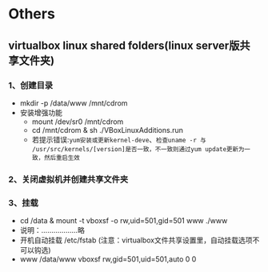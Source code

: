 # Others
## virtualbox linux shared folders(linux server版共享文件夹)
### 1、创建目录
* mkdir -p /data/www /mnt/cdrom
* 安装增强功能
	+ mount /dev/sr0 /mnt/cdrom
	+ cd /mnt/cdrom & sh ./VBoxLinuxAdditions.run
	+ 若提示错误:`yum安装或更新kernel-deve`、`检查uname -r 与  /usr/src/kernels/[version]是否一致，不一致则通过yum update更新为一致，然后重启生效`
	
### 2、关闭虚拟机并创建共享文件夹
### 3、挂载
* cd /data & mount -t vboxsf -o rw,uid=501,gid=501 www ./www
* 说明：………………略
* 开机自动挂载 /etc/fstab (注意：virtualbox文件共享设置里，自动挂载选项不可以钩选)
* www /data/www vboxsf rw,gid=501,uid=501,auto 0 0
